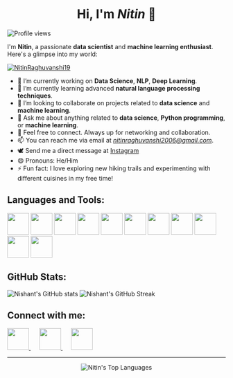<h1 align="center">Hi, I'm <em>Nitin</em> 👋</h1>

![Profile views](https://komarev.com/ghpvc/?username=Nishant2018&color=blueviolet) 

I'm **Nitin**, a passionate **data scientist** and **machine learning enthusiast**. Here's a glimpse into my world:

<p align="left"> 
    <a href="https://github.com/ryo-ma/github-profile-trophy">
        <img src="https://github-profile-trophy.vercel.app/?username=NitinRaghuvanshi19&theme=radical" alt="NitinRaghuvanshi19" />
    </a>
</p>

- 🔭 I’m currently working on **Data Science**, **NLP**, **Deep Learning**.
- 🌱 I’m currently learning advanced **natural language processing techniques**.
- 👯 I’m looking to collaborate on projects related to **data science** and **machine learning**.
- 💬 Ask me about anything related to **data science**, **Python programming**, or **machine learning**.
- 🤍 Feel free to connect. Always up for networking and collaboration.
- 📫 You can reach me via email at *nitinraghuvanshi2006@gmail.com*.
- 🕊️ Send me a direct message at [Instagram](https://www.instagram.com/nitin_raghuvanshi_9415/)
- 😄 Pronouns: He/Him
- ⚡ Fun fact: I love exploring new hiking trails and experimenting with different cuisines in my free time!

## **Languages and Tools:**
[<img src="https://e7.pngegg.com/pngimages/520/669/png-clipart-c-logo-c-programming-language-computer-icons-computer-programming-programming-miscellaneous-blue.png" width="50">](#) 
[<img src="https://i.pinimg.com/originals/44/04/ba/4404baaea65f8ba3734d75388649588a.png" width="50">](#)
[<img src="https://upload.wikimedia.org/wikipedia/commons/thumb/0/0a/Python.svg/640px-Python.svg.png" width="50">](#) 
[<img src="https://upload.wikimedia.org/wikipedia/commons/thumb/2/22/Pandas_mark.svg/1200px-Pandas_mark.svg.png" width="50">](#) 
[<img src="https://upload.wikimedia.org/wikipedia/commons/d/d5/Hey_Machine_Learning_Logo.png" width="50">](#) 
[<img src="https://p1.hiclipart.com/preview/507/698/448/big-data-machine-learning-deep-learning-with-python-artificial-intelligence-artificial-neural-network-computer-science-open-neural-network-exchange-computer-software-png-clipart.jpg" width="50">](#) 
[<img src="https://user-images.githubusercontent.com/67586773/105040771-43887300-5a88-11eb-9f01-bee100b9ef22.png" width="50">](#)
[<img src="https://cdn-icons-png.freepik.com/512/9831/9831342.png" width="50">](#)
[<img src="https://upload.wikimedia.org/wikipedia/commons/thumb/5/53/OpenCV_Logo_with_text.png/487px-OpenCV_Logo_with_text.png" width="50">](#)
[<img src="https://www.clipartmax.com/png/middle/112-1125431_google-releases-its-image-recognition-technology-to-tensorflow-logo.png" width="50">](#)
[<img src="https://w7.pngwing.com/pngs/571/118/png-transparent-keras-logo-thumbnail.png" width="50">](#)

## **GitHub Stats:**
![Nishant's GitHub stats](https://github-readme-stats.vercel.app/api?username=Nishant2018&show_icons=true&theme=radical)
![Nishant's GitHub Streak](https://github-readme-streak-stats.herokuapp.com/?user=Nishant2018&theme=radical)

## **Connect with me:**

<p>
    <a href="https://www.kaggle.com/nitinraghuvanshi19">
        <img src="https://cdn3.iconfinder.com/data/icons/logos-and-brands-adobe/512/189_Kaggle-512.png" width="50">
    </a> 
    &nbsp;&nbsp;&nbsp;&nbsp;
    <a href="https://www.linkedin.com/in/nitin-raghuvanshi-80a7072aa/">
        <img src="https://cdn1.iconfinder.com/data/icons/logotypes/32/circle-linkedin-512.png" width="50">
    </a>
    &nbsp;&nbsp;&nbsp;&nbsp;
    <a href="https://www.facebook.com/profile.php?id=61571338436176">
        <img src="https://i.pinimg.com/736x/4a/4c/22/4a4c224a0c6667178bebdfa3b6bdb92b.jpg" width="50">
    </a>
</p>

---

<p align="center">
    <img src="https://github-readme-stats.vercel.app/api/top-langs/?username=NitinRaghuvanshi19&layout=compact&theme=radical" alt="Nitin's Top Languages" />
</p>
